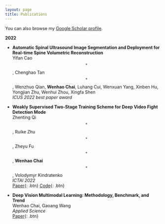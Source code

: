 ```yaml
---
layout: page
title: Publications
---
```


You can also browse my <a href="https://scholar.google.com/citations?user=SL--7UMAAAAJ&hl=en" target="_blank">Google Scholar profile</a>.
<br />

**2022**

- **Automatic Spinal Ultrasound Image Segmentation and Deployment for Real-time Spine Volumetric Reconstruction**   
  Yifan Cao$$^*$$, Chenghao Tan$$^*$$, Wenzhuo Qian, **Wenhao Chai**, Luhang Cui, Wenxuan Yang, Xinben Hu, Yongjian Zhu, Wenhui Zhou, Xingfa Shen   
  *ICUS 2022 best paper award*  

- **Weakly Supervised Two-Stage Training Scheme for Deep Video Fight Detection Mode**  
  Zhenting Qi$$^*$$, Ruike Zhu$$^*$$, Zheyu Fu$$^*$$, **Wenhao Chai**$$^*$$, Volodymyr Kindratenko  
  *ICTAI 2022*  
  [Paper](https://arxiv.org/abs/2209.11477){: .btn}
  [Code](https://github.com/rese1f/VideoFightDetection){: .btn}

- **Deep Vision Multimodal Learning: Methodology, Benchmark, and Trend**   
  Wenhao Chai, Gaoang Wang  
  *Applied Science*  
  [Paper](https://www.mdpi.com/2076-3417/12/13/6588){: .btn}
